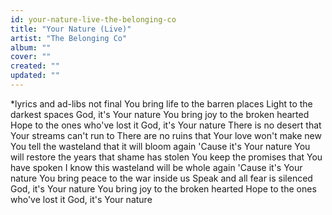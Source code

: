 ```yaml
---
id: your-nature-live-the-belonging-co
title: "Your Nature (Live)"
artist: "The Belonging Co"
album: ""
cover: ""
created: ""
updated: ""
---
```


*lyrics and ad-libs not final
You bring life to the barren places
Light to the darkest spaces
God, it's Your nature
You bring joy to the broken hearted
Hope to the ones who've lost it
God, it's Your nature
There is no desert that Your streams can't run to
There are no ruins that Your love won't make new
You tell the wasteland that it will bloom again
'Cause it's Your nature
You will restore the years that shame has stolen
You keep the promises that You have spoken
I know this wasteland will be whole again
'Cause it's Your nature
You bring peace to the war inside us
Speak and all fear is silenced
God, it's Your nature
You bring joy to the broken hearted
Hope to the ones who've lost it
God, it's Your nature